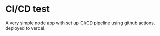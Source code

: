# CI/CD test
A very simple node app with set up CI/CD pipeline using github actions, deployed to vercel.
